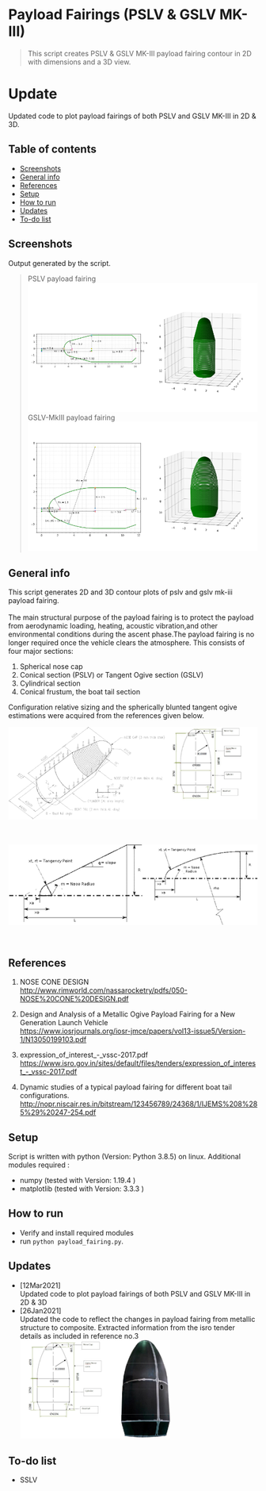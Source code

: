 # Payload Fairings (PSLV & GSLV MK-III)
> This script creates PSLV & GSLV MK-III payload fairing contour in 2D with dimensions and a 3D view.   

# Update    
Updated code to plot payload fairings of both PSLV and GSLV MK-III in 2D & 3D.

## Table of contents
* [Screenshots](#screenshots)
* [General info](#general-info)
* [References](#references)
* [Setup](#setup)
* [How to run ](#how)
* [Updates](#updates)
* [To-do list](#to-do)


## Screenshots
Output generated by the script.   
> PSLV payload fairing    
![results](./img/pslv_fairing.png)   
> GSLV-MkIII payload fairing    
![results](./img/gslv_fairing.png)   

## General info
This script generates 2D and 3D contour plots of pslv and gslv mk-iii payload fairing.  
&nbsp;   
The main structural purpose of the payload fairing is to protect the payload from aerodynamic loading, heating, acoustic vibration,and other environmental conditions during the ascent phase.The payload fairing is no longer required once the vehicle clears the atmosphere.
This consists of four major sections:    

1.   Spherical nose cap   
2.   Conical section (PSLV) or Tangent Ogive section (GSLV)   
3.   Cylindrical section    
4.   Conical frustum, the boat tail section   

Configuration relative sizing and the spherically blunted tangent ogive estimations were acquired from the references given below.    

![results](./img/pfc.png)    
&nbsp;   
&nbsp;   

![results](./img/ogive.png)   

&nbsp;    

## References   
1.  NOSE CONE DESIGN    
http://www.rimworld.com/nassarocketry/pdfs/050-NOSE%20CONE%20DESIGN.pdf

2.  Design and Analysis of a Metallic Ogive Payload Fairing for a New Generation Launch Vehicle    
https://www.iosrjournals.org/iosr-jmce/papers/vol13-issue5/Version-1/N13050199103.pdf    

3.  expression_of_interest_-_vssc-2017.pdf   
https://www.isro.gov.in/sites/default/files/tenders/expression_of_interest_-_vssc-2017.pdf    
4.  Dynamic studies of a typical payload fairing for different boat tail configurations.  
http://nopr.niscair.res.in/bitstream/123456789/24368/1/IJEMS%208%285%29%20247-254.pdf
&nbsp;   

## Setup
Script is written with python (Version: Python 3.8.5) on linux. Additional modules required :   

* numpy  (tested with Version: 1.19.4 )
* matplotlib (tested with Version:  3.3.3 )   


## How to run   
* Verify and install required modules 
* run `python payload_fairing.py`. 


## Updates   
* [12Mar2021]  
Updated code to plot payload fairings of both PSLV and GSLV MK-III in 2D & 3D   
* [26Jan2021]   
  Updated the code to reflect the changes in payload fairing from metallic structure to composite. Extracted information from the isro tender details as included in reference no.3   
![results](./img/composite.png)   


## To-do list
* SSLV

